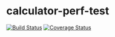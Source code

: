 # calculator-perf-test
[![Build Status](https://travis-ci.org/dev-tool-index/calculator-perf-test.svg?branch=master)](https://travis-ci.org/dev-tool-index/calculator-perf-test)
[![Coverage Status](https://coveralls.io/repos/github/dev-tool-index/calculator-perf-test/badge.svg?branch=master)](https://coveralls.io/github/dev-tool-index/calculator-perf-test?branch=master)
